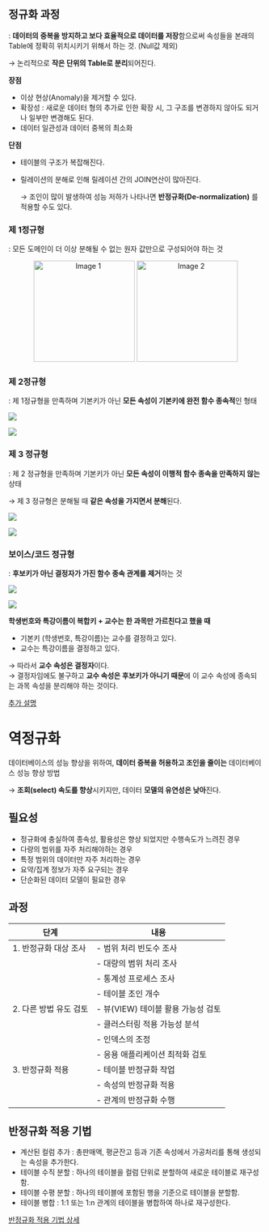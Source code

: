 ## 정규화 과정

: **데이터의 중복을 방지하고 보다 효율적으로 데이터를 저장**함으로써 속성들을 본래의 Table에 정확히 위치시키기 위해서 하는 것. (Null값 제외)

→ 논리적으로 **작은 단위의 Table로 분리**되어진다.

**장점**

- 이상 현상(Anomaly)을 제거할 수 있다.
- 확장성 : 새로운 데이터 형의 추가로 인한 확장 시, 그 구조를 변경하지 않아도 되거나 일부만 변경해도 된다.
- 데이터 일관성과 데이터 중복의 최소화

**단점**

- 테이블의 구조가 복잡해진다.
- 릴레이션의 분해로 인해 릴레이션 간의 JOIN연산이 많아진다.
    
    → 조인이 많이 발생하여 성능 저하가 나타나면 **반정규화(De-normalization)** 를 적용할 수도 있다.
    

### 제 1정규형

: 모든 도메인이 더 이상 분해될 수 없는 원자 값만으로 구성되어야 하는 것

<p align="center">
    <img src="https://img1.daumcdn.net/thumb/R1280x0/?scode=mtistory2&fname=https%3A%2F%2Fblog.kakaocdn.net%2Fdn%2FbNbQUm%2FbtqT18yag04%2FpTXJX3wB23ouk8az7EgWQ1%2Fimg.png" alt="Image 1" height="200">
    <img src="https://img1.daumcdn.net/thumb/R1280x0/?scode=mtistory2&fname=https%3A%2F%2Fblog.kakaocdn.net%2Fdn%2FbMlNZj%2FbtqT17FWVot%2FjUKTAUyOdrH83pRraKw3K0%2Fimg.png" alt="Image 2" height="200">
</p>


### 제 2정규형

: 제 1정규형을 만족하며 기본키가 아닌 **모든 속성이 기본키에 완전 함수 종속적**인 형태

![](https://img1.daumcdn.net/thumb/R1280x0/?scode=mtistory2&fname=https%3A%2F%2Fblog.kakaocdn.net%2Fdn%2FylbaZ%2FbtqT8Jc4K3s%2F0VFTPoKKFkbxZghKWDwKo1%2Fimg.png)

![](https://img1.daumcdn.net/thumb/R1280x0/?scode=mtistory2&fname=https%3A%2F%2Fblog.kakaocdn.net%2Fdn%2FbluCnc%2FbtqT7VEOf04%2FMe8DfY7rtycgJPYlYQKEWK%2Fimg.png)

### 제 3 정규형

: 제 2 정규형을 만족하며 기본키가 아닌 **모든 속성이 이행적 함수 종속을 만족하지 않는** 상태

→ 제 3 정규형은 분해될 때 **같은 속성을 가지면서 분해**된다.

![](https://img1.daumcdn.net/thumb/R1280x0/?scode=mtistory2&fname=https%3A%2F%2Fblog.kakaocdn.net%2Fdn%2FenwN1N%2FbtqUeiMyErd%2FsP8NKCe70NKsZncGuhO9uK%2Fimg.png)

![](https://img1.daumcdn.net/thumb/R1280x0/?scode=mtistory2&fname=https%3A%2F%2Fblog.kakaocdn.net%2Fdn%2Fci1le3%2FbtqUeXnPnpD%2FyKkURqr8cZl21f5erx42QK%2Fimg.png)

### 보이스/코드 정규형

: **후보키가 아닌 결정자가 가진 함수 종속 관계를 제거**하는 것

![](https://img1.daumcdn.net/thumb/R1280x0/?scode=mtistory2&fname=https%3A%2F%2Fblog.kakaocdn.net%2Fdn%2FbBN6xu%2FbtqT6IlqRF4%2FMvBoxYMxtgS1JT7t1AymnK%2Fimg.png)

![](https://img1.daumcdn.net/thumb/R1280x0/?scode=mtistory2&fname=https%3A%2F%2Fblog.kakaocdn.net%2Fdn%2F3cbHr%2Fbtq3mNylPan%2Fc6b2lBuH4OkdDNmrzGHWUk%2Fimg.png)

**학생번호와 특강이름이 복합키 + 교수는 한 과목만 가르친다고 했을 때** 
- 기본키 (학생번호, 특강이름)는 교수를 결정하고 있다.
- 교수는 특강이름을 결정하고 있다.

→ 따라서 **교수 속성은 결정자**이다. <br>
→ 결정자임에도 불구하고 **교수 속성은 후보키가 아니기 때문**에 이 교수 속성에 종속되는 과목 속성을 분리해야 하는 것이다.

[추가 설명](https://komas.tistory.com/57)


# 역정규화

데이터베이스의 성능 향상을 위하여, **데이터 중복을 허용하고 조인을 줄이는** 데이터베이스 성능 향상 방법

→ **조회(select) 속도를 향상**시키지만, 데이터 **모델의 유연성은 낮아**진다.

## 필요성

- 정규화에 충실하여 종속성, 활용성은 향상 되었지만 수행속도가 느려진 경우
- 다량의 범위를 자주 처리해야하는 경우
- 특정 범위의 데이터만 자주 처리하는 경우
- 요약/집계 정보가 자주 요구되는 경우
- 단순화된 데이터 모델이 필요한 경우

## 과정

| **단계** | **내용** |
| --- | --- |
| 1. 반정규화 대상 조사 | - 범위 처리 빈도수 조사 |
|  | - 대량의 범위 처리 조사 |
|  | - 통계성 프로세스 조사 |
|  | - 테이블 조인 개수 |
| 2. 다른 방법 유도 검토 | - 뷰(VIEW) 테이블 활용 가능성 검토 |
|  | - 클러스터링 적용 가능성 분석 |
|  | - 인덱스의 조정 |
|  | - 응용 애플리케이션 최적화 검토 |
| 3. 반정규화 적용 | - 테이블 반정규화 작업 |
|  | - 속성의 반정규화 적용 |
|  | - 관계의 반정규화 수행 |

## 반정규화 적용 기법

- 계산된 컬럼 추가 : 총판매액, 평균잔고 등과 기존 속성에서 가공처리를 통해 생성되는 속성을 추가한다.
- 테이블 수직 분할 : 하나의 테이블을 컬럼 단위로 분할하여 새로운 테이블로 재구성함.
- 테이블 수평 분할 : 하나의 테이블에 포함된 행을 기준으로 테이블을 분할함.
- 테이블 병합 : 1:1 또는 1:n 관계의 테이블을 병합하여 하나로 재구성한다.

[반정규화 적용 기법 상세](https://velog.io/@dddooo9/%EB%8D%B0%EC%9D%B4%ED%84%B0%EB%B2%A0%EC%9D%B4%EC%8A%A4-%EB%B0%98%EC%A0%95%EA%B7%9C%ED%99%94)

